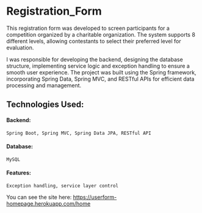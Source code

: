 # Registration_Form

This registration form was developed to screen participants for a competition organized by a charitable organization. The system supports 8 different levels, allowing contestants to select their preferred level for evaluation.

I was responsible for developing the backend, designing the database structure, implementing service logic and exception handling to ensure a smooth user experience. The project was built using the Spring framework, incorporating Spring Data, Spring MVC, and RESTful APIs for efficient data processing and management.

## Technologies Used:
#### Backend: 
    Spring Boot, Spring MVC, Spring Data JPA, RESTful API
#### Database: 
    MySQL
#### Features: 
    Exception handling, service layer control

You can see the site here: https://userform-homepage.herokuapp.com/home
